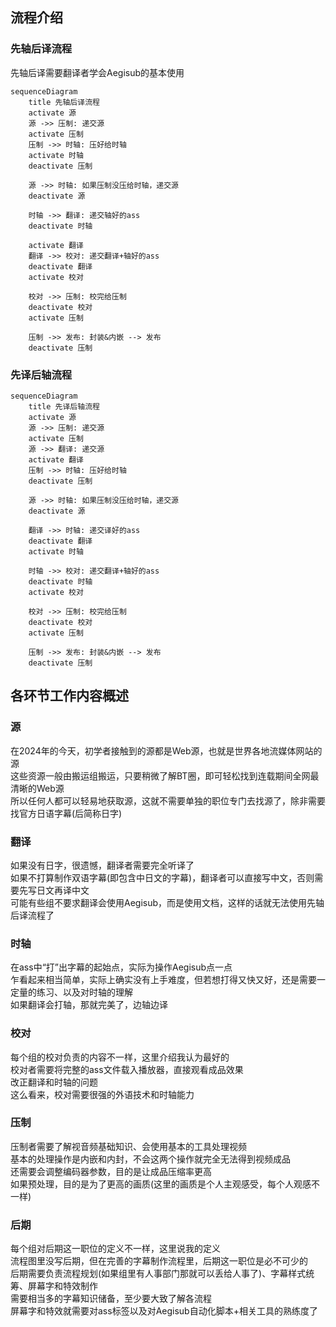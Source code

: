 ## 流程介绍
### 先轴后译流程
先轴后译需要翻译者学会Aegisub的基本使用
```mermaid
sequenceDiagram
    title 先轴后译流程
    activate 源
    源 ->> 压制: 递交源
    activate 压制
    压制 ->> 时轴: 压好给时轴
    activate 时轴
    deactivate 压制

    源 ->> 时轴: 如果压制没压给时轴，递交源
    deactivate 源

    时轴 ->> 翻译: 递交轴好的ass
    deactivate 时轴

    activate 翻译
    翻译 ->> 校对: 递交翻译+轴好的ass
    deactivate 翻译
    activate 校对

    校对 ->> 压制: 校完给压制
    deactivate 校对
    activate 压制
    
    压制 ->> 发布: 封装&内嵌 --> 发布
    deactivate 压制
```
### 先译后轴流程
```mermaid
sequenceDiagram
    title 先译后轴流程
    activate 源
    源 ->> 压制: 递交源
    activate 压制
    源 ->> 翻译: 递交源
    activate 翻译
    压制 ->> 时轴: 压好给时轴
    deactivate 压制

    源 ->> 时轴: 如果压制没压给时轴，递交源
    deactivate 源

    翻译 ->> 时轴: 递交译好的ass
    deactivate 翻译
    activate 时轴

    时轴 ->> 校对: 递交翻译+轴好的ass
    deactivate 时轴
    activate 校对

    校对 ->> 压制: 校完给压制
    deactivate 校对
    activate 压制
    
    压制 ->> 发布: 封装&内嵌 --> 发布
    deactivate 压制
```

## 各环节工作内容概述
### 源
在2024年的今天，初学者接触到的源都是Web源，也就是世界各地流媒体网站的源  
这些资源一般由搬运组搬运，只要稍微了解BT圈，即可轻松找到连载期间全网最清晰的Web源  
所以任何人都可以轻易地获取源，这就不需要单独的职位专门去找源了，除非需要找官方日语字幕(后简称日字)
### 翻译
如果没有日字，很遗憾，翻译者需要完全听译了  
如果不打算制作双语字幕(即包含中日文的字幕)，翻译者可以直接写中文，否则需要先写日文再译中文  
可能有些组不要求翻译会使用Aegisub，而是使用文档，这样的话就无法使用先轴后译流程了
### 时轴
在ass中“打”出字幕的起始点，实际为操作Aegisub点一点  
乍看起来相当简单，实际上确实没有上手难度，但若想打得又快又好，还是需要一定量的练习、以及对时轴的理解  
如果翻译会打轴，那就完美了，边轴边译
### 校对
每个组的校对负责的内容不一样，这里介绍我认为最好的  
校对者需要将完整的ass文件载入播放器，直接观看成品效果  
改正翻译和时轴的问题  
这么看来，校对需要很强的外语技术和时轴能力
### 压制
压制者需要了解视音频基础知识、会使用基本的工具处理视频  
基本的处理操作是内嵌和内封，不会这两个操作就完全无法得到视频成品  
还需要会调整编码器参数，目的是让成品压缩率更高  
如果预处理，目的是为了更高的画质(这里的画质是个人主观感受，每个人观感不一样)
### 后期
每个组对后期这一职位的定义不一样，这里说我的定义  
流程图里没写后期，但在完善的字幕制作流程里，后期这一职位是必不可少的  
后期需要负责流程规划(如果组里有人事部门那就可以丢给人事了)、字幕样式统筹、屏幕字和特效制作  
需要相当多的字幕知识储备，至少要大致了解各流程  
屏幕字和特效就需要对ass标签以及对Aegisub自动化脚本+相关工具的熟练度了

